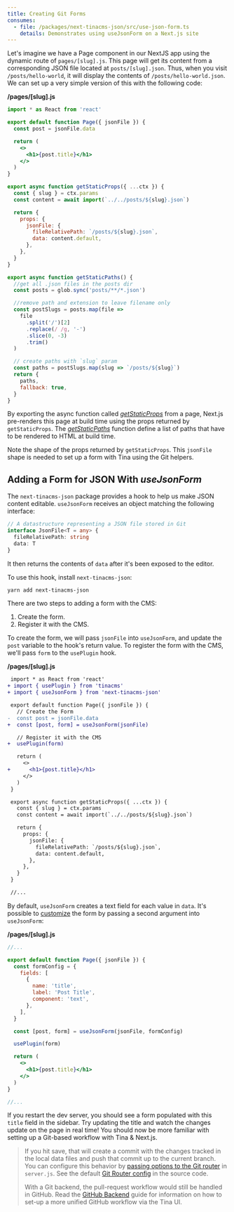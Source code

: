 ```yaml
---
title: Creating Git Forms
consumes:
  - file: /packages/next-tinacms-json/src/use-json-form.ts
    details: Demonstrates using useJsonForm on a Next.js site
---
```


Let's imagine we have a Page component in our NextJS app using the dynamic route of `pages/[slug].js`. This page will get its content from a corresponding JSON file located at `posts/[slug].json`. Thus, when you visit `/posts/hello-world`, it will display the contents of `/posts/hello-world.json`. We can set up a very simple version of this with the following code:

**/pages/\[slug].js**

```jsx
import * as React from 'react'

export default function Page({ jsonFile }) {
  const post = jsonFile.data

  return (
    <>
      <h1>{post.title}</h1>
    </>
  )
}

export async function getStaticProps({ ...ctx }) {
  const { slug } = ctx.params
  const content = await import(`../../posts/${slug}.json`)

  return {
    props: {
      jsonFile: {
        fileRelativePath: `/posts/${slug}.json`,
        data: content.default,
      },
    },
  }
}

export async function getStaticPaths() {
  //get all .json files in the posts dir
  const posts = glob.sync('posts/**/*.json')

  //remove path and extension to leave filename only
  const postSlugs = posts.map(file =>
    file
      .split('/')[2]
      .replace(/ /g, '-')
      .slice(0, -3)
      .trim()
  )

  // create paths with `slug` param
  const paths = postSlugs.map(slug => `/posts/${slug}`)
  return {
    paths,
    fallback: true,
  }
}
```

By exporting the async function called [_getStaticProps_](https://nextjs.org/docs/basic-features/data-fetching#getstaticprops-static-generation) from a page, Next.js pre-renders this page at build time using the props returned by `getStaticProps`. The [_getStaticPaths_](https://nextjs.org/docs/basic-features/data-fetching#getstaticpaths-static-generation) function define a list of paths that have to be rendered to HTML at build time.

Note the shape of the props returned by `getStaticProps`. This `jsonFile` shape is needed to set up a form with Tina using the Git helpers.

## Adding a Form for JSON With _useJsonForm_

The `next-tinacms-json` package provides a hook to help us make JSON content editable. `useJsonForm` receives an object matching the following interface:

```typescript
// A datastructure representing a JSON file stored in Git
interface JsonFile<T = any> {
  fileRelativePath: string
  data: T
}
```

It then returns the contents of `data` after it's been exposed to the editor.

To use this hook, install `next-tinacms-json`:

```bash
yarn add next-tinacms-json
```

There are two steps to adding a form with the CMS:

1. Create the form.
2. Register it with the CMS.

To create the form, we will pass `jsonFile` into `useJsonForm`, and update the `post` variable to the hook's return value. To register the form with the CMS, we'll pass `form` to the `usePlugin` hook.

**/pages/\[slug].js**

```diff
 import * as React from 'react'
+ import { usePlugin } from 'tinacms'
+ import { useJsonForm } from 'next-tinacms-json'

 export default function Page({ jsonFile }) {
   // Create the Form
-  const post = jsonFile.data
+  const [post, form] = useJsonForm(jsonFile)

   // Register it with the CMS
+  usePlugin(form)

   return (
     <>
+      <h1>{post.title}</h1>
     </>
   )
 }

 export async function getStaticProps({ ...ctx }) {
   const { slug } = ctx.params
   const content = await import(`../../posts/${slug}.json`)

   return {
     props: {
       jsonFile: {
         fileRelativePath: `/posts/${slug}.json`,
         data: content.default,
       },
     },
   }
 }

 //...
```

By default, `useJsonForm` creates a text field for each value in `data`. It's possible to [customize](/docs/plugins/forms) the form by passing a second argument into `useJsonForm`:

**/pages/\[slug].js**

```jsx
//...

export default function Page({ jsonFile }) {
  const formConfig = {
    fields: [
      {
        name: 'title',
        label: 'Post Title',
        component: 'text',
      },
    ],
  }

  const [post, form] = useJsonForm(jsonFile, formConfig)

  usePlugin(form)

  return (
    <>
      <h1>{post.title}</h1>
    </>
  )
}

//...
```

If you restart the dev server, you should see a form populated with this `title` field in the sidebar. Try updating the title and watch the changes update on the page in real time! You should now be more familiar with setting up a Git-based workflow with Tina & Next.js.

> If you hit save, that will create a commit with the changes tracked in the local data files and push that commit up to the current branch. You can configure this behavior by [passing options to the Git router](https://github.com/tinacms/tinacms/tree/master/packages/%40tinacms/api-git#example-2-configuring-the-git-api) in `server.js`. See the default [Git Router config](https://github.com/tinacms/tinacms/blob/master/packages/%40tinacms/api-git/src/router.ts#L37-L42) in the source code.
>
> With a Git backend, the pull-request workflow would still be handled in GitHub. Read the [GitHub Backend](/guides/nextjs/github/initial-setup/) guide for information on how to set-up a more unified GitHub workflow via the Tina UI.
